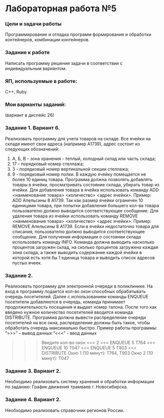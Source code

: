 # Лабораторная работа №5
### Цели и задачи работы

Программирование и отладка программ формирования и обработки контейнеров, комбинации контейнеров.
 

### Задание к работе

Написать программу решения задачи в соответствии с индивидуальным вариантом.

### ЯП, используемые в работе:

C++, Ruby.
### Мои варианты заданий:
(вариант в диспейс 26)

### Задание 1. Вариант 6.

Реализовать программу для учета товаров на складе. Все ячейки на
складе имеют свои адреса (например А1739), адрес состоит из следующих
обозначений:
1) А, Б, В - зона хранения - теплый, холодный склад или часть
склада;
2) 17 - порядковый номер стеллажа;
3) 3 - порядковый номер вертикальной секции стеллажа;
4) 9 - порядковый номер полки.
В каждую ячейку помещается не более 10 единиц товара. Программа
должна позволять добавлять товары в ячейки, просматривать состояние
склада, убирать товар из ячейки.
Для добавления товара в ячейка использовать команду ADD
<наименование товара> <количество> <адрес ячейки>. Пример: ADD Апельсины
8 А1739. Так как размер ячейки ограничен 10 единицами товара, при попытки
добавления большего кол-ва товара пользователю должно выводится
соответствующее сообщение.
Для удаления товара из ячейки использовать команду REMOVE
<наименование товара> <количество> <адрес ячейки>. Пример: REMOVE
Апельсины 8 А1739. Если в ячейки недостаточно товара для списания,
пользователю должно выводится соответствующее сообщение.
Для получения информации о состоянии склада использовать команду
INFO. Команда должна выводить насколько процентов загружен склад, на
сколько процентов загружена каждая зона склада, а также выводить
содержание каждой ячейки в которой есть хотя бы 1 единица товара и
выводить список адресов пустых ячеек.

### Задание 2.

Реализовать программу для электронной очереди в поликлинике. На
вход в программу подается кол-во окон способных обрабатывать очередь
посетителей. Далее с использованием команды ENQUEUE посетители
добавляются в очередь, команда принимает продолжительность посещения и
выдает номер талона. После того как введено нужное количество посетителей
вводится команда DISTRIBUTE. Программа должна вывести распределение
очереди посетителей на все окна, распределение должны быть такое, чтобы
обработать очередь максимально быстро.
Пример работы программы:
“>>>” – вывод данных
“<<<” - ввод данных
>>> Введите кол-во окон
<<< 2
<<< ENQUEUE 5
>>> T764
<<< ENQUEUE 10
>>> T047
<<< ENQUEUE 5
>>> T903
<<< DISTRIBUTE
>>> Окно 1 (10 минут): T764, T903
>>> Окно 2 (10 минут): T047

### Задание 3. Вариант 2.

Необходимо реализовать систему хранения и обработки информации по заданию: График движения трамваев г. Новосибирска.

### Задание 4. Вариант 2.

Необходимо реализовать справочник регионов России.
